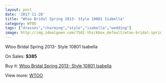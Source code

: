 ```yaml
---
layout: post
date: '2017-11-28'
title: "Wtoo Bridal Spring 2013- Style 10801 Isabella"
category: WTOO
tags: ["dresses","charming","style","isabella","wedding"]
image: http://img.idealgown.com/7501-thickbox_default/wtoo-bridal-spring-2013-style-10801-isabella.jpg
---
```

Wtoo Bridal Spring 2013- Style 10801 Isabella

On Sales: **$385**
<a href="https://www.idealgown.com/en/wtoo/3173-wtoo-bridal-spring-2013-style-10801-isabella.html"><amp-img layout="responsive" width="600" height="600" src="//img.idealgown.com/7501-thickbox_default/wtoo-bridal-spring-2013-style-10801-isabella.jpg" alt="Wtoo Bridal Spring 2013- Style 10801 Isabella 0" /></a>
<a href="https://www.idealgown.com/en/wtoo/3173-wtoo-bridal-spring-2013-style-10801-isabella.html"><amp-img layout="responsive" width="600" height="600" src="//img.idealgown.com/7502-thickbox_default/wtoo-bridal-spring-2013-style-10801-isabella.jpg" alt="Wtoo Bridal Spring 2013- Style 10801 Isabella 1" /></a>

Buy it: [Wtoo Bridal Spring 2013- Style 10801 Isabella](https://www.idealgown.com/en/wtoo/3173-wtoo-bridal-spring-2013-style-10801-isabella.html "Wtoo Bridal Spring 2013- Style 10801 Isabella")

View more: [WTOO](https://www.idealgown.com/en/39-wtoo "WTOO")